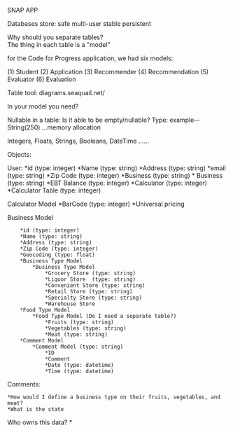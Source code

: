 SNAP APP

Databases store:
	safe
	multi-user
	stable
	persistent

Why should you separate tables?  
The thing in each table is a "model"

for the Code for Progress application, we had six models:

(1) Student
(2) Application
(3) Recommender
(4) Recommendation
(5) Evaluator
(6) Evaluation


Table tool: diagrams.seaquail.net/

In your model you need?

Nullable in a table:  Is it able to be empty/nullable?
Type:  example--String(250) ...memory allocation

Integers, Floats, Strings, Booleans, DateTime
......

Objects:  


User:
	*id (type: integer)
	*Name (type: string)
	*Address (type: string)
	*email (type: string)
	*Zip Code (type: integer)
	*Business (type: string)
		* Business (type: string)
	*EBT Balance (type: integer)
	*Calculator (type: integer)
		*Calculator Table (type: integer)

Calculator Model
	*BarCode (type: integer)
	 *Universal pricing

Business Model
		
		*id (type: integer)
		*Name (type: string)
		*Address (type: string)
		*Zip Code (type: integer)
		*Geocoding (type: float)
		*Business Type Model
			*Business Type Model
				*Grocery Store (type: string)
				*Liquor Store  (type: string)
				*Convenient Store (type: string)
				*Retail Store (type: string)
				*Specialty Store (type: string)
				*Warehouse Store
		*Food Type Model
			*Food Type Model (Do I need a separate table?)
				*Fruits (type: string)
				*Vegetables (type: string)
				*Meat (type: string)
		*Comment Model
			*Comment Model (type: string)
				*ID
				*Comment
				*Date (type: datetime)
				*Time (type: datetime)


Comments:

	*How would I define a business type on their fruits, vegetables, and meat?
	*What is the state 



Who owns this data?
		*